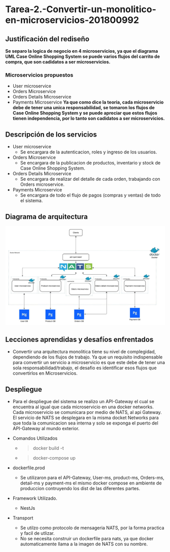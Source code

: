 # Tarea-2.-Convertir-un-monolitico-en-microservicios-201800992
## Justificación del rediseño 

**Se separo la logica de negocio en 4 microservicios, ya que el diagrama UML Case Online Shopping System se puede varios flujos del carrito de compra, que son cadidatos a ser microservicios.**

### Microservicios propuestos
- User microservice
- Orders Microservice
- Orders Details Microservice
- Payments Microservice
**Ya que como dice la teoria, cada microservicio debe de tener una unica responsabilidad, se tomaron los flujos de Case Online Shopping System y se puede apreciar que estos flujos tienen independencia, por lo tanto son cadidatos a ser microservicios.**

## Descripción de los servicios

- User microservice
    * Se encargara de la autenticacion, roles y ingreso de los usuarios.
- Orders Microservice
    * Se encargara de la publicacion de productos, inventario y stock de Case Online Shopping System.
- Orders Details Microservice
    * Se encargara de realizar del detalle de cada orden, trabajando con Orders microservice.
- Payments Microservice
    * Se encargara de todo el flujo de pagos (compras y ventas) de todo el sistema.

## Diagrama de arquitectura

 ![texto_alternativo](Arquitectura%20de%20microservicios.jpeg)


## Lecciones aprendidas y desafíos enfrentados
*   Convertir una arquitectura monolitica tiene su nivel de complegidad, dependiendo de los flujos de trabajo. Ya que un requisito indispensable para convertir un servicio a microservicio es que este debe de tener una sola responsabilidad/trabajo, el desafio es identificar esos flujos que convertirlos en Microservicios.

## Despliegue 

* Para el despliegue del sistema se realizo un API-Gateway el cual se encuentra al igual que cada microservicio en una docker networks. Cada microservicio se comunicara por medio de NATS, al api Gateway. El servicio de NATS se desplegara en la misma docket Networks para que toda la comunicacion sea interna y solo se exponga el puerto del API-Gateway al mundo exterior.

*   Comandos Utilizados
    - > docker build -t 
    - > docker-compose up

* dockerfile.prod
    * Se utilizaron para el API-Gateway, User-ms, product-ms, Orders-ms, detail-ms y payment-ms el mismo docker compose en ambiente de produccion contruyendo los dist de las diferentes partes.

* Framework Utilizado.
    * NestJs

* Transport 
    - Se utilzo como protocolo de mensageria NATS, por la forma practica y facil de utlizar. 
    - No se necesita construir un dockerfile para nats, ya que docker automaticamente llama a la imagen de NATS con su nombre. 

